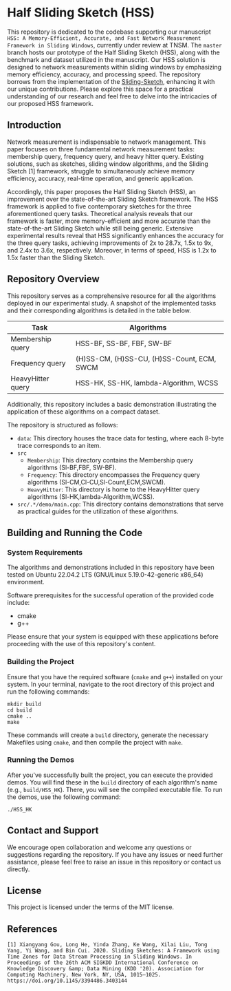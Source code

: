 # Half Sliding Sketch (HSS)

This repository is dedicated to the codebase supporting our manuscript `HSS: A Memory-Efficient, Accurate, and Fast Network Measurement Framework in Sliding Windows`, currently under review at TNSM. The `master` branch hosts our prototype of the Half Sliding Sketch (HSS), along with the benchmark and dataset utilized in the manuscript. Our HSS solution is designed to network measurements within sliding windows by emphasizing memory efficiency, accuracy, and processing speed. The repository borrows from the implementation of the [Sliding-Sketch](https://github.com/sliding-sketch/Sliding-Sketch), enhancing it with our unique contributions. Please explore this space for a practical understanding of our research and feel free to delve into the intricacies of our proposed HSS framework.

## Introduction

Network measurement is indispensable to network management. This paper focuses on three fundamental network measurement tasks: membership query, frequency query, and heavy hitter query. Existing solutions, such as sketches, sliding window algorithms, and the Sliding Sketch [1] framework, struggle to simultaneously achieve memory efficiency, accuracy, real-time operation, and generic application.

Accordingly, this paper proposes the Half Sliding Sketch (HSS), an improvement over the state-of-the-art Sliding Sketch framework. The HSS framework is applied to five contemporary sketches for the three aforementioned query tasks.
Theoretical analysis reveals that our framework is faster, more memory-efficient and more accurate than the state-of-the-art Sliding Sketch while still being generic.
Extensive experimental results reveal that HSS significantly enhances the accuracy for the three query tasks, achieving improvements of 2x to 28.7x, 1.5x to 9x, and 2.4x to 3.6x, respectively. Moreover, in terms of speed, HSS is 1.2x to 1.5x faster than the Sliding Sketch.

## Repository Overview

This repository serves as a comprehensive resource for all the algorithms deployed in our experimental study. A snapshot of the implemented tasks and their corresponding algorithms is detailed in the table below.

| Task              | Algorithms                                 |
| ----------------- | ------------------------------------------ |
| Membership query  | HSS-BF, SS-BF, FBF, SW-BF                  |
| Frequency query   | (H)SS-CM, (H)SS-CU, (H)SS-Count, ECM, SWCM |
| HeavyHitter query | HSS-HK, SS-HK, lambda-Algorithm, WCSS      |

Additionally, this repository includes a basic demonstration illustrating the application of these algorithms on a compact dataset.

The repository is structured as follows:

  - `data`: This directory houses the trace data for testing, where each 8-byte trace corresponds to an item.
  - `src`
    - `Membership`: This directory contains the Membership query algorithms (Sl-BF,FBF, SW-BF).
    - `Frequency`: This directory encompasses the Frequency query algorithms (Sl-CM,Cl-CU,Sl-Count,ECM,SWCM).
    - `HeavyHitter`: This directory is home to the HeavyHitter query algorithms (Sl-HK,lambda-Algorithm,WCSS).
  - `src/.*/demo/main.cpp`: This directory contains demonstrations that serve as practical guides for the utilization of these algorithms.

## Building and Running the Code

### System Requirements

The algorithms and demonstrations included in this repository have been tested on Ubuntu 22.04.2 LTS (GNU/Linux 5.19.0-42-generic x86_64) environment.

Software prerequisites for the successful operation of the provided code include:

- cmake
- g++

Please ensure that your system is equipped with these applications before proceeding with the use of this repository's content.

### Building the Project

Ensure that you have the required software (`cmake` and `g++`) installed on your system. In your terminal, navigate to the root directory of this project and run the following commands:

```
mkdir build
cd build
cmake ..
make
```

These commands will create a `build` directory, generate the necessary Makefiles using `cmake`, and then compile the project with `make`.

### Running the Demos

After you've successfully built the project, you can execute the provided demos. You will find these in the `build` directory of each algorithm's name (e.g., `build/HSS_HK`). There, you will see the compiled executable file. To run the demos, use the following command:

```
./HSS_HK
```



## Contact and Support

We encourage open collaboration and welcome any questions or suggestions regarding the repository. If you have any issues or need further assistance, please feel free to raise an issue in this repository or contact us directly.

## License

This project is licensed under the terms of the MIT license.

## References

`[1] Xiangyang Gou, Long He, Yinda Zhang, Ke Wang, Xilai Liu, Tong Yang, Yi Wang, and Bin Cui. 2020. Sliding Sketches: A Framework using Time Zones for Data Stream Processing in Sliding Windows. In Proceedings of the 26th ACM SIGKDD International Conference on Knowledge Discovery &amp; Data Mining (KDD '20). Association for Computing Machinery, New York, NY, USA, 1015–1025. https://doi.org/10.1145/3394486.3403144`